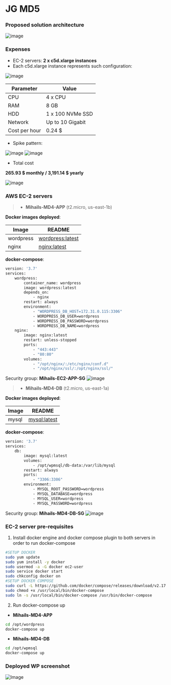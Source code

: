 # JG MD5
### Proposed solution architecture
![image](https://user-images.githubusercontent.com/3802544/228199339-39f1b025-abb5-4327-9f5c-93b29cc36a7a.png)
### Expenses
 - EC-2 servers: **2 x c5d.xlarge instances**
 - Each c5d.xlarge instance represents such configuration:

![image](https://user-images.githubusercontent.com/3802544/228203106-0fc751b8-92c1-48c4-98e2-a1bda6f45a52.png)

|Parameter |Value |
| ------ | ------ |
| CPU | 4 x CPU |
| RAM | 8 GB |
| HDD | 1 x 100 NVMe SSD |
| Network | Up to 10 Gigabit |
| Cost per hour |0.24 $ |

 - Spike pattern:

![image](https://user-images.githubusercontent.com/3802544/228206872-2c5399f3-1c32-447c-b903-98e62db24644.png)
![image](https://user-images.githubusercontent.com/3802544/228206992-6184c85e-1d22-4347-92f2-8cb1024f4952.png)

 - Total cost
 
 **265.93 $ monthly / 3,191.14 $ yearly**
 
 ![image](https://user-images.githubusercontent.com/3802544/228207155-74175691-319a-4bed-bb30-1c6a8303c61a.png)


### AWS EC-2 servers
> - **Mihails-MD4-APP** (t2.micro, us-east-1b)

 **Docker images deployed**:
 
| Image | README |
| ------ | ------ |
| wordpress | [wordpress:latest](https://hub.docker.com/_/c14a56d6-07e4-464b-b71c-4b24dc7f1836?tab=tags) |
| nginx | [nginx:latest](https://hub.docker.com/_/nginx) |

**docker-compose**:

```sh
version: '3.7'
services:
    wordpress:
        container_name: wordpress
        image: wordpress:latest
        depends_on:
            - nginx
        restart: always
        environment:
            - "WORDPRESS_DB_HOST=172.31.0.115:3306"
            - WORDPRESS_DB_USER=wordpress
            - WORDPRESS_DB_PASSWORD=wordpress
            - WORDPRESS_DB_NAME=wordpress
    nginx:
        image: nginx:latest
        restart: unless-stopped
        ports:
            - "443:443"
            - "80:80"
        volumes:
            - "/opt/nginx/:/etc/nginx/conf.d"
            - "/opt/nginx/ssl/:/opt/nginx/ssl/"         
```     
Security group: **Mihails-EC2-APP-SG**
![image](https://user-images.githubusercontent.com/3802544/228032800-fe3449a7-e682-418a-b3a2-eadd6dfa3bf4.png)
    
> - **Mihails-MD4-DB** (t2.micro, us-east-1a)

**Docker images deployed**:

| Image | README |
| ------ | ------ |
| mysql | [mysql:latest](https://hub.docker.com/_/mysql) |

**docker-compose**:

```sh
version: '3.7'
services:
    db:
        image: mysql:latest
        volumes:
            - /opt/wpmsql/db-data:/var/lib/mysql
        restart: always
        ports:
            - "3306:3306"
        environment:
            - MYSQL_ROOT_PASSWORD=wordpress
            - MYSQL_DATABASE=wordpress
            - MYSQL_USER=wordpress
            - MYSQL_PASSWORD=wordpress

```
Security group: **Mihails-MD4-DB-SG**
![image](https://user-images.githubusercontent.com/3802544/228033350-c2a18825-137f-4d35-9fe1-9ad0b9ae8a5a.png)

 ### EC-2 server pre-requisites
1. Install docker engine and docker compose plugin to both servers in order to run docker-compose
 ```sh
 #SETUP DOCKER
sudo yum update
sudo yum install -y docker
sudo usermod -a -G docker ec2-user
sudo service docker start
sudo chkconfig docker on
#SETUP DOCKER COMPOSE
sudo curl -L https://github.com/docker/compose/releases/download/v2.17.1/docker-compose-`uname -s`-`uname -m` | sudo tee /usr/local/bin/docker-compose > /dev/null
sudo chmod +x /usr/local/bin/docker-compose
sudo ln -s /usr/local/bin/docker-compose /usr/bin/docker-compose
 ```
 2. Run docker-compose up
 
 - **Mihails-MD4-APP**
 ```sh
 cd /opt/wordpress
 docker-compose up
 ```
 - **Mihails-MD4-DB**
  ```sh
 cd /opt/wpmsql
 docker-compose up
 ```
### Deployed WP screenshot
![Image](https://user-images.githubusercontent.com/3802544/227957973-3c98bbbd-4fbd-4b2d-9fb0-0d0c6397146f.png)
